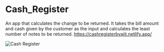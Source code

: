 # Cash_Register
An app that calculates the change to be returned. It takes the bill amount and cash given by the customer as the input and calculates the least number of notes to be returned. 
https://cashregisterbyajit.netlify.app/


![Cash Register](https://user-images.githubusercontent.com/61750538/135730026-17f62019-745a-4bec-8340-c9374da36a70.png)

